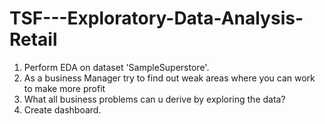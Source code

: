 # TSF---Exploratory-Data-Analysis-Retail

1. Perform EDA on dataset 'SampleSuperstore'.
2. As a business Manager try to find out weak areas where you can work to make more profit
3. What all business problems can u derive by exploring the data?
4. Create dashboard.
